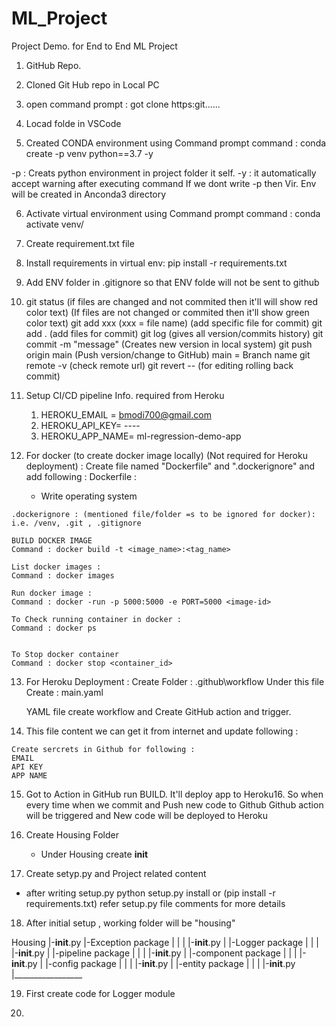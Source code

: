 # ML_Project
Project Demo. for End to End ML Project

1. GitHub Repo.
2. Cloned Git Hub repo in Local PC
3. open command prompt : got clone https:git......
4. Locad folde in VSCode

5. Created CONDA environment using Command prompt
command : conda create -p venv python==3.7 -y


-p : Creats python environment in project folder it self.
-y : it automatically accept warning after executing command
If we dont write -p then Vir. Env will be created in Anconda3 directory

6. Activate virtual environment using Command prompt
command : conda activate venv/

7. Create requirement.txt file

8. Install requirements in virtual env:
pip install -r requirements.txt

9. Add ENV folder in .gitignore
so that ENV folde will not be sent to github

10. git status (if files are changed and not commited then it'll will show red color text)
                (If files are not changed or commited then it'll show green color text)
    git add xxx (xxx = file name) (add specific file for commit)
    git add .   (add files for commit)
    git log (gives all version/commits history)
    git commit -m "message" (Creates new version in local system)
    git push origin main (Push version/change to GitHub) main = Branch name
    git remote -v (check remote url)
    git revert -- (for editing rolling back commit)

11. Setup CI/CD pipeline
    Info. required from Heroku
    1. HEROKU_EMAIL = bmodi700@gmail.com
    2. HEROKU_API_KEY= ----
    3. HEROKU_APP_NAME= ml-regression-demo-app

 12. For docker (to create docker image locally) (Not required for Heroku deployment) :
    Create file named "Dockerfile" and ".dockerignore" and add following :
    Dockerfile :
     - Write operating system

    .dockerignore : (mentioned file/folder =s to be ignored for docker):
    i.e. /venv, .git , .gitignore

    BUILD DOCKER IMAGE
    Command : docker build -t <image_name>:<tag_name>

    List docker images :
    Command : docker images

    Run docker image :
    Command : docker -run -p 5000:5000 -e PORT=5000 <image-id>

    To Check running container in docker :
    Command : docker ps


    To Stop docker container
    Command : docker stop <container_id>

13. For Heroku Deployment :
    Create Folder : .github\workflow
    Under this file Create : main.yaml

    YAML file create workflow and Create GitHub action and trigger.

 14. This file content we can get it from internet and update following :
    
    Create sercrets in Github for following : 
    EMAIL
    API KEY
    APP NAME

15. Got to Action in GitHub run BUILD.
    It'll deploy app to Heroku16. So when every time when we commit and Push new code to Github
    Github action will be triggered and New code will be deployed to Heroku

16. Create Housing Folder
    - Under Housing create __init__
   
17. Create setyp.py and Project related content
   - after writing setup.py
     python setup.py install or (pip install -r requirements.txt)
     refer setup.py file comments for more details

18. After initial setup , working folder will be "housing"

Housing
|-__init__.py
|-Exception package
|  |
|  |-__init__.py
|
|-Logger package
|  |
|  |-__init__.py
|
|-pipeline package
|  |
|  |-__init__.py
|
|-component package
|  |
|  |-__init__.py
|
|-config package
|  |
|  |-__init__.py
|
|-entity package
|  |
|  |-__init__.py
|_________________

19. First create code for Logger module

20.

